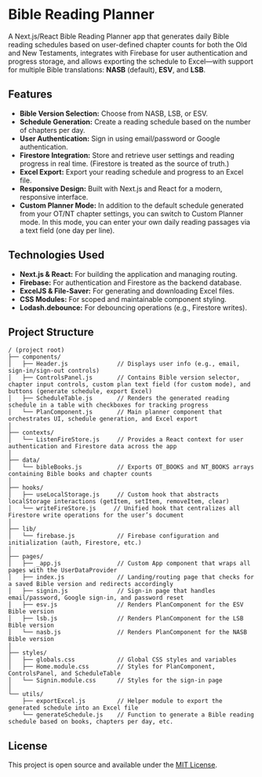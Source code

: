 # Bible Reading Planner

A Next.js/React Bible Reading Planner app that generates daily Bible reading schedules based on user-defined chapter counts for both the Old and New Testaments, integrates with Firebase for user authentication and progress storage, and allows exporting the schedule to Excel—with support for multiple Bible translations: **NASB** (default), **ESV**, and **LSB**.

## Features

- **Bible Version Selection:** Choose from NASB, LSB, or ESV.
- **Schedule Generation:** Create a reading schedule based on the number of chapters per day.
- **User Authentication:** Sign in using email/password or Google authentication.
- **Firestore Integration:** Store and retrieve user settings and reading progress in real time. (Firestore is treated as the source of truth.)
- **Excel Export:** Export your reading schedule and progress to an Excel file.
- **Responsive Design:** Built with Next.js and React for a modern, responsive interface.
- **Custom Planner Mode:** In addition to the default schedule generated from your OT/NT chapter settings, you can switch to Custom Planner mode. In this mode, you can enter your own daily reading passages via a text field (one day per line).

## Technologies Used

- **Next.js & React:** For building the application and managing routing.
- **Firebase:** For authentication and Firestore as the backend database.
- **ExcelJS & File-Saver:** For generating and downloading Excel files.
- **CSS Modules:** For scoped and maintainable component styling.
- **Lodash.debounce:** For debouncing operations (e.g., Firestore writes).

## Project Structure
```plaintext
/ (project root)
├── components/             
│   ├── Header.js              // Displays user info (e.g., email, sign‑in/sign‑out controls)
│   ├── ControlsPanel.js       // Contains Bible version selector, chapter input controls, custom plan text field (for custom mode), and buttons (generate schedule, export Excel)
│   ├── ScheduleTable.js       // Renders the generated reading schedule in a table with checkboxes for tracking progress
│   └── PlanComponent.js       // Main planner component that orchestrates UI, schedule generation, and Excel export
│
├── contexts/               
│   └── ListenFireStore.js     // Provides a React context for user authentication and Firestore data across the app
│
├── data/                    
│   └── bibleBooks.js          // Exports OT_BOOKS and NT_BOOKS arrays containing Bible books and chapter counts
│
├── hooks/                  
│   ├── useLocalStorage.js     // Custom hook that abstracts localStorage interactions (getItem, setItem, removeItem, clear)
│   └── writeFireStore.js     // Unified hook that centralizes all Firestore write operations for the user’s document
│
├── lib/                    
│   └── firebase.js            // Firebase configuration and initialization (auth, Firestore, etc.)
│
├── pages/                  
│   ├── _app.js                // Custom App component that wraps all pages with the UserDataProvider
│   ├── index.js               // Landing/routing page that checks for a saved Bible version and redirects accordingly
│   ├── signin.js              // Sign‑in page that handles email/password, Google sign‑in, and password reset
│   ├── esv.js                 // Renders PlanComponent for the ESV Bible version
│   ├── lsb.js                 // Renders PlanComponent for the LSB Bible version
│   └── nasb.js                // Renders PlanComponent for the NASB Bible version
│
├── styles/                 
│   ├── globals.css            // Global CSS styles and variables
│   ├── Home.module.css        // Styles for PlanComponent, ControlsPanel, and ScheduleTable
│   └── Signin.module.css      // Styles for the sign‑in page
│
└── utils/                  
    ├── exportExcel.js         // Helper module to export the generated schedule into an Excel file
    └── generateSchedule.js    // Function to generate a Bible reading schedule based on books, chapters per day, etc.
```

## License

This project is open source and available under the [MIT License](LICENSE).
